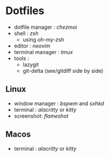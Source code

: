 # Dotfiles

- dotfile manager : _chezmoi_
- shell : _zsh_
    - using _oh-my-zsh_
- editor : _neovim_
- terminal manager : _tmux_
- tools :
    - lazygit
    - git-delta (see/gitdiff side by side)

## Linux

- window manager : _bspwm_ and _sxhkd_
- terminal : _alacritty_ or _kitty_
- screenshot: _flameshot_

## Macos

- terminal : _alacritty_ or _kitty_
